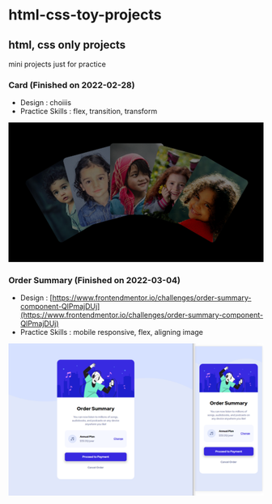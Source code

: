 # html-css-toy-projects

## html, css only projects

mini projects just for practice

### Card (Finished on 2022-02-28)

- Design : choiiis
- Practice Skills : flex, transition, transform

![card-teaser](./readme/card_teaser.png)


### Order Summary (Finished on 2022-03-04)

- Design : [https://www.frontendmentor.io/challenges/order-summary-component-QlPmajDUj](https://www.frontendmentor.io/challenges/order-summary-component-QlPmajDUj)
- Practice Skills : mobile responsive, flex, aligning image

![order_summary_teaser](./readme/order_summary_teaser.png)
